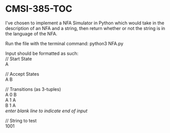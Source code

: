 # CMSI-385-TOC

I've chosen to implement a NFA Simulator in Python which would take in the description of an NFA and a string, then return whether or not the string is in the language of the NFA.

Run the file with the terminal command: python3 NFA.py<br/>

Input should be formatted as such:<br/>
// Start State<br/>
A

// Accept States<br/>
A B

// Transitions (as 3-tuples)<br/>
A 0 B<br/>
A 1 A<br/>
B 1 A<br/>
*enter blank line to indicate end of input*

// String to test<br/>
1001
